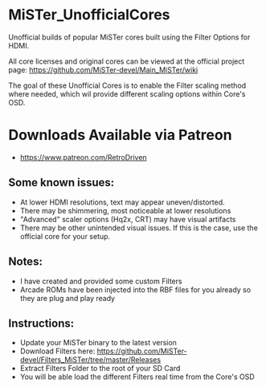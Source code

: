 # MiSTer_UnofficialCores
Unofficial builds of popular MiSTer cores built using the Filter Options for HDMI.

All core licenses and original cores can be viewed at the official project page: https://github.com/MiSTer-devel/Main_MiSTer/wiki

The goal of these Unofficial Cores is to enable the Filter scaling method where needed, which wil provide different scaling options within Core's OSD.

# Downloads Available via Patreon
* https://www.patreon.com/RetroDriven

## Some known issues: ##
* At lower HDMI resolutions, text may appear uneven/distorted.
* There may be shimmering, most noticeable at lower resolutions
* "Advanced" scaler options (Hq2x, CRT) may have visual artifacts
* There may be other unintended visual issues. If this is the case, use the official core for your setup.

## Notes: ##
* I have created and provided some custom Filters
* Arcade ROMs have been injected into the RBF files for you already so they are plug and play ready

## Instructions: ##
* Update your MiSTer binary to the latest version
* Download Filters here: https://github.com/MiSTer-devel/Filters_MiSTer/tree/master/Releases
* Extract Filters Folder to the root of your SD Card
* You will be able load the different Filters real time from the Core's OSD
